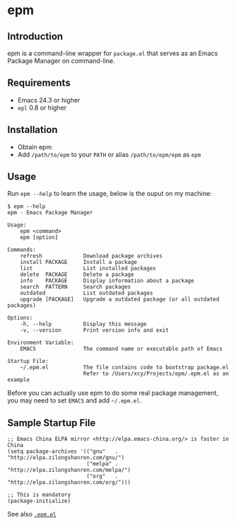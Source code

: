 # epm

## Introduction

epm is a command-line wrapper for `package.el` that serves as an Emacs Package Manager on command-line.

## Requirements

- Emacs 24.3 or higher
- `epl` 0.8 or higher

## Installation

- Obtain epm
- Add `/path/to/epm` to your `PATH` or alias `/path/to/epm/epm` as `epm`

## Usage

Run `epm --help` to learn the usage, below is the ouput on my machine:


```
$ epm --help
epm - Emacs Package Manager

Usage:
    epm <command>
    epm [option]

Commands:
    refresh             Download package archives
    install PACKAGE     Install a package
    list                List installed packages
    delete  PACKAGE     Delete a package
    info    PACKAGE     Display information about a package
    search  PATTERN     Search packages
    outdated            List outdated packages
    upgrade [PACKAGE]   Upgrade a outdated package (or all outdated packages)

Options:
    -h, --help          Display this message
    -v, --version       Print version info and exit

Environment Variable:
    EMACS               The command name or executable path of Emacs

Startup File:
    ~/.epm.el           The file contains code to bootstrap package.el
                        Refer to /Users/xcy/Projects/epm/.epm.el as an example
```

Before you can actually use epm to do some real package management,
you may need to set `EMACS` and add `~/.epm.el`.

## Sample Startup File

```emacs-lisp
;; Emacs China ELPA mirror <http://elpa.emacs-china.org/> is faster in China
(setq package-archives '(("gnu"   . "http://elpa.zilongshanren.com/gnu/")
                         ("melpa" . "http://elpa.zilongshanren.com/melpa/")
                         ("org"   . "http://elpa.zilongshanren.com/org/")))

;; This is mandatory
(package-initialize)
```

See also [`.epm.el`](./.epm.el)
